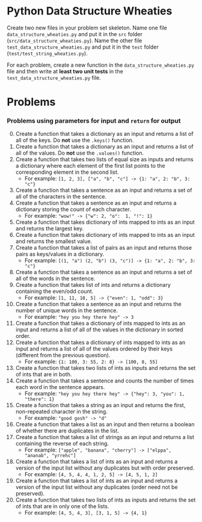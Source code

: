 # Python Data Structure Wheaties

Create two new files in your problem set skeleton. Name one file
`data_structure_wheaties.py` and put it in the `src` folder
(`src/data_structure_wheaties.py`). Name the other file
`test_data_structure_wheaties.py` and put it in the `test` folder
(`test/test_string_wheaties.py`).

For each problem, create a new function in the `data_structure_wheaties.py` file
and then write at **least two unit tests** in the
`test_data_structure_wheaties.py` file.

# Problems

### Problems using **parameters** for input and `return` for output

0. Create a function that takes a dictionary as an input and returns a list of
   all of the keys. Do **not** use the `.keys()` function.
1. Create a function that takes a dictionary as an input and returns a list of
   all of the values. Do **not** use the `.values()` function.
2. Create a function that takes two lists of equal size as inputs and returns a
   dictionary where each element of the first list points to the corresponding
   element in the second list.
   - For example: `[1, 2, 3], ["a", "b", "c"] -> {1: "a", 2: "b", 3: "c"}`
3. Create a function that takes a sentence as an input and returns a set of all
   of the characters in the sentence.
4. Create a function that takes a sentence as an input and returns a dictionary
    storing the count of each character.
    - For example: `"wow!" -> {"w": 2, "o":  1, "!": 1}`
5. Create a function that takes dictionary of ints mapped to ints as an input and
   returns the largest key.
6. Create a function that takes dictionary of ints mapped to ints as an input and
   returns the smallest value.
7. Create a function that takes a list of pairs as an input and returns those
   pairs as keys/values in a dictionary.
    - For example: `[(1, "a") (2, "b") (3, "c")] -> {1: "a", 2: "b", 3: "c"}`
8. Create a function that takes a sentence as an input and returns a set of all
   of the words in the sentence.
9. Create a function that takes list of ints and returns a dictionary containing
   the even/odd count.
    - For example: `[1, 11, 10, 5] -> {"even": 1, "odd": 3}`
10. Create a function that takes a sentence as an input and returns the number
    of unique words in the sentence.
    - For example: `"hey you hey there hey" -> 3`
11. Create a function that takes a dictionary of ints mapped to ints as an input
    and returns a list of all of the values in the dictionary in sorted order.
12. Create a function that takes a dictionary of ints mapped to ints as an input
    and returns a list of all of the values ordered by their keys (different
    from the previous question).
    - For example: `{1: 100, 3: 55, 2: 8} -> [100, 8, 55]`
13. Create a function that takes two lists of ints as inputs and returns the
    set of ints that are in both.
14. Create a function that takes a sentence and counts the number of times each
    word in the sentence appears.
    - For example: `"hey you hey there hey" -> {"hey": 3, "you": 1, "there": 1}`
15. Create a function that takes a string as an input and returns the first,
    non-repeated character in the string.
    - For example: `"good gosh" -> "d"`
16. Create a function that takes a list as an input and then returns a boolean
    of whether there are duplicates in the list.
17. Create a function that takes a list of strings as an input and returns a
    list containing the reverse of each string.
    - For example: `["apple", "banana", "cherry"] -> ["elppa", "ananab", "yrrehc"]`
18. Create a function that takes a list of ints as an input and returns a version
    of the input list without any duplicates but with order preserved.
    - For example: `[4, 5, 4, 4, 1, 2, 5] -> [4, 5, 1, 2]`
19. Create a function that takes a list of ints as an input and returns a version
    of the input list without any duplicates (order need not be preserved).
20. Create a function that takes two lists of ints as inputs and returns the set
    of ints that are in only one of the lists.
    - For example: `[4, 5, 4, 3], [3, 1, 5] -> {4, 1}`
